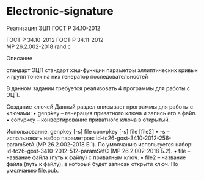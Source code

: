 # Electronic-signature
Реализация ЭЦП ГОСТ Р 34.10-2012

ГОСТ Р 34.10-2012 
ГОСТ Р 34.11-2012  
МР 26.2.002-2018 
rand.c 

Описание

стандарт ЭЦП
стандарт хэш-функции
параметры эллиптических кривых и групп точек на них генератор последовательностей

В данном задании требуется реализовать 4 программы для работы с ЭЦП.

Создание ключей
Данный раздел описывает программы для работы с ключами: 
• genpkey – генерация приватного ключа и запись его в файл. 
• convpkey – конвертирование приватного ключа в открытый.

Использование:
genpkey [-s] file
convpkey [-s] file [file2]
• -s – использовать набор параметров: id-tc26-gost-3410-2012-256-paramSetA (МР 26.2.002-2018 Б.1). По умолчанию используется набор: id-tc26-gost-3410-2012-512-paramSetС (МР 26.2.002-2018 Б.2).
• file – название файла (путь к файлу) c приватным ключ.
• file2 – название файла (путь к файлу), в который будет записан открытй ключ. По
умолчанию file.pub.